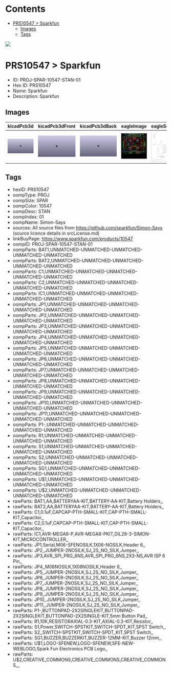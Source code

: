 



Contents
========

* [PRS10547 > Sparkfun](#prs10547--sparkfun)
	* [Images](#images)
	* [Tags](#tags)
  
![][im]
# PRS10547 > Sparkfun

- ID: PROJ-SPAR-10547-STAN-01
- Hex ID: PRS10547
- Name: Sparkfun
- Description: Sparkfun

## Images
  
  

|kicadPcb3d|kicadPcb3dFront|kicadPcb3dBack|eagleImage|eagleSchemImage|
| :---: | :---: | :---: | :---: | :---: |
|[![kicadPcb3d](kicadPcb3d_140.png)](kicadPcb3d.png)|[![kicadPcb3dFront](kicadPcb3dFront_140.png)](kicadPcb3dFront.png)|[![kicadPcb3dBack](kicadPcb3dBack_140.png)](kicadPcb3dBack.png)|[![eagleImage](eagleImage_140.png)](eagleImage.png)|[![eagleSchemImage](eagleSchemImage_140.png)](eagleSchemImage.png)|

## Tags

- hexID: PRS10547
- oompType: PROJ
- oompSize: SPAR
- oompColor: 10547
- oompDesc: STAN
- oompIndex: 01
- oompName: Simon-Says
- sources: All source files from https://github.com/sparkfun/Simon-Says (source licence details in srcLicense.md)
- linkBuyPage: https://www.sparkfun.com/products/10547
- oompID: PROJ-SPAR-10547-STAN-01
- oompParts: BAT1,UNMATCHED-UNMATCHED-UNMATCHED-UNMATCHED-UNMATCHED
- oompParts: BAT2,UNMATCHED-UNMATCHED-UNMATCHED-UNMATCHED-UNMATCHED
- oompParts: C1,UNMATCHED-UNMATCHED-UNMATCHED-UNMATCHED-UNMATCHED
- oompParts: C2,UNMATCHED-UNMATCHED-UNMATCHED-UNMATCHED-UNMATCHED
- oompParts: IC1,UNMATCHED-UNMATCHED-UNMATCHED-UNMATCHED-UNMATCHED
- oompParts: JP1,UNMATCHED-UNMATCHED-UNMATCHED-UNMATCHED-UNMATCHED
- oompParts: JP2,UNMATCHED-UNMATCHED-UNMATCHED-UNMATCHED-UNMATCHED
- oompParts: JP3,UNMATCHED-UNMATCHED-UNMATCHED-UNMATCHED-UNMATCHED
- oompParts: JP4,UNMATCHED-UNMATCHED-UNMATCHED-UNMATCHED-UNMATCHED
- oompParts: JP5,UNMATCHED-UNMATCHED-UNMATCHED-UNMATCHED-UNMATCHED
- oompParts: JP6,UNMATCHED-UNMATCHED-UNMATCHED-UNMATCHED-UNMATCHED
- oompParts: JP7,UNMATCHED-UNMATCHED-UNMATCHED-UNMATCHED-UNMATCHED
- oompParts: JP8,UNMATCHED-UNMATCHED-UNMATCHED-UNMATCHED-UNMATCHED
- oompParts: JP9,UNMATCHED-UNMATCHED-UNMATCHED-UNMATCHED-UNMATCHED
- oompParts: JP10,UNMATCHED-UNMATCHED-UNMATCHED-UNMATCHED-UNMATCHED
- oompParts: JP11,UNMATCHED-UNMATCHED-UNMATCHED-UNMATCHED-UNMATCHED
- oompParts: P1-,UNMATCHED-UNMATCHED-UNMATCHED-UNMATCHED-UNMATCHED
- oompParts: R1,UNMATCHED-UNMATCHED-UNMATCHED-UNMATCHED-UNMATCHED
- oompParts: S1,UNMATCHED-UNMATCHED-UNMATCHED-UNMATCHED-UNMATCHED
- oompParts: S2,UNMATCHED-UNMATCHED-UNMATCHED-UNMATCHED-UNMATCHED
- oompParts: SG1,UNMATCHED-UNMATCHED-UNMATCHED-UNMATCHED-UNMATCHED
- oompParts: U$1,UNMATCHED-UNMATCHED-UNMATCHED-UNMATCHED-UNMATCHED
- oompParts: U$2,UNMATCHED-UNMATCHED-UNMATCHED-UNMATCHED-UNMATCHED
- rawParts: BAT1,AA,BATTERYAA-KIT,BATTERY-AA-KIT,Battery Holders,,
- rawParts: BAT2,AA,BATTERYAA-KIT,BATTERY-AA-KIT,Battery Holders,,
- rawParts: C1,0.1uF,CAPCAP-PTH-SMALL-KIT,CAP-PTH-SMALL-KIT,Capacitor,,
- rawParts: C2,0.1uF,CAPCAP-PTH-SMALL-KIT,CAP-PTH-SMALL-KIT,Capacitor,,
- rawParts: IC1,AVR-MEGA8-P,AVR-MEGA8-PKIT,DIL28-3-SIMON-KIT,MICROCONTROLLER,,
- rawParts: JP1,Serial,M06-SFENOSILK,1X06-NOSILK,Header 6,,
- rawParts: JP2,,JUMPER-2NOSILK,SJ_2S_NO_SILK,Jumper,,
- rawParts: JP3,AVR_SPI_PRG_6NS,AVR_SPI_PRG_6NS,2X3-NS,AVR ISP 6 Pin,,
- rawParts: JP4,,M08NOSILK,1X08NOSILK,Header 8,,
- rawParts: JP5,,JUMPER-2NOSILK,SJ_2S_NO_SILK,Jumper,,
- rawParts: JP6,,JUMPER-2NOSILK,SJ_2S_NO_SILK,Jumper,,
- rawParts: JP7,,JUMPER-2NOSILK,SJ_2S_NO_SILK,Jumper,,
- rawParts: JP8,,JUMPER-2NOSILK,SJ_2S_NO_SILK,Jumper,,
- rawParts: JP9,,JUMPER-2NOSILK,SJ_2S_NO_SILK,Jumper,,
- rawParts: JP10,,JUMPER-2NOSILK,SJ_2S_NO_SILK,Jumper,,
- rawParts: JP11,,JUMPER-2NOSILK,SJ_2S_NO_SILK,Jumper,,
- rawParts: P1-,BUTTONPAD-2X2SINGLEKIT,BUTTONPAD-2X2SINGLEKIT,BUTTONPAD-2X2SINGLE-KIT,5mm Button Pad,,
- rawParts: R1,10K,RESISTORAXIAL-0.3-KIT,AXIAL-0.3-KIT,Resistor,,
- rawParts: S1,Power,SWITCH-SPSTKIT,SWITCH-SPDT_KIT,SPST Switch,,
- rawParts: S2,,SWITCH-SPSTKIT,SWITCH-SPDT_KIT,SPST Switch,,
- rawParts: SG1,BUZZER,BUZZERKIT,BUZZER-12MM-KIT,Buzzer 12mm,,
- rawParts: U$1,LOGO-SFENEW,LOGO-SFENEW,SFE-NEW-WEBLOGO,Spark Fun Electronics PCB Logo,,
- rawParts: U$2,CREATIVE_COMMONS,CREATIVE_COMMONS,CREATIVE_COMMONS,,,



[im]: kicadPcb3d_450.png
